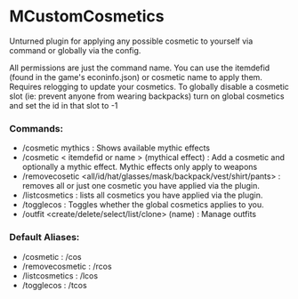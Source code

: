 # MCustomCosmetics

Unturned plugin for applying any possible cosmetic to yourself via command or globally via the config.

All permissions are just the command name. You can use the itemdefid (found in the game's econinfo.json) or cosmetic name to apply them. Requires relogging to update your cosmetics. To globally disable a cosmetic slot (ie: prevent anyone from wearing backpacks) turn on global cosmetics and set the id in that slot to -1

### Commands:
- /cosmetic mythics : Shows available mythic effects
- /cosmetic < itemdefid or name > (mythical effect) : Add a cosmetic and optionally a mythic effect. Mythic effects only apply to weapons
- /removecosetic <all/id/hat/glasses/mask/backpack/vest/shirt/pants> : removes all or just one cosmetic you have applied via the plugin.
- /listcosmetics : lists all cosmetics you have applied via the plugin. 
- /togglecos : Toggles whether the global cosmetics applies to you. 
- /outfit <create/delete/select/list/clone> (name) : Manage outfits

### Default Aliases:
- /cosmetic : /cos
- /removecosmetic : /rcos
- /listcosmetics : /lcos
- /togglecos : /tcos